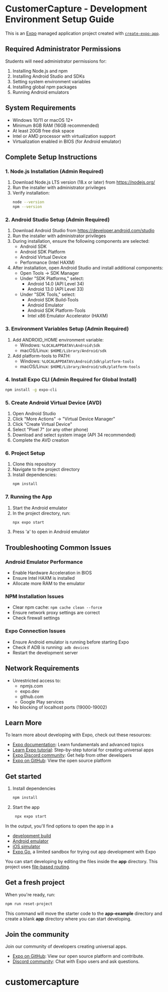 # CustomerCapture - Development Environment Setup Guide

This is an [Expo](https://expo.dev) managed application project created with [`create-expo-app`](https://www.npmjs.com/package/create-expo-app).

## Required Administrator Permissions
Students will need administrator permissions for:
1. Installing Node.js and npm
2. Installing Android Studio and SDKs
3. Setting system environment variables
4. Installing global npm packages
5. Running Android emulators

## System Requirements
- Windows 10/11 or macOS 12+
- Minimum 8GB RAM (16GB recommended)
- At least 20GB free disk space
- Intel or AMD processor with virtualization support
- Virtualization enabled in BIOS (for Android emulator)

## Complete Setup Instructions

### 1. Node.js Installation (Admin Required)
1. Download Node.js LTS version (18.x or later) from https://nodejs.org/
2. Run the installer with administrator privileges
3. Verify installation:
   ```bash
   node --version
   npm --version
   ```

### 2. Android Studio Setup (Admin Required)
1. Download Android Studio from https://developer.android.com/studio
2. Run the installer with administrator privileges
3. During installation, ensure the following components are selected:
   - Android SDK
   - Android SDK Platform
   - Android Virtual Device
   - Performance (Intel HAXM)
4. After installation, open Android Studio and install additional components:
   - Open Tools → SDK Manager
   - Under "SDK Platforms," select:
     - Android 14.0 (API Level 34)
     - Android 13.0 (API Level 33)
   - Under "SDK Tools," select:
     - Android SDK Build-Tools
     - Android Emulator
     - Android SDK Platform-Tools
     - Intel x86 Emulator Accelerator (HAXM)

### 3. Environment Variables Setup (Admin Required)
1. Add ANDROID_HOME environment variable:
   - Windows: `%LOCALAPPDATA%\Android\Sdk`
   - macOS/Linux: `$HOME/Library/Android/sdk`
2. Add platform-tools to PATH:
   - Windows: `%LOCALAPPDATA%\Android\Sdk\platform-tools`
   - macOS/Linux: `$HOME/Library/Android/sdk/platform-tools`

### 4. Install Expo CLI (Admin Required for Global Install)
```bash
npm install -g expo-cli
```

### 5. Create Android Virtual Device (AVD)
1. Open Android Studio
2. Click "More Actions" → "Virtual Device Manager"
3. Click "Create Virtual Device"
4. Select "Pixel 7" (or any other phone)
5. Download and select system image (API 34 recommended)
6. Complete the AVD creation

### 6. Project Setup
1. Clone this repository
2. Navigate to the project directory
3. Install dependencies:
   ```bash
   npm install
   ```

### 7. Running the App
1. Start the Android emulator
2. In the project directory, run:
   ```bash
   npx expo start
   ```
3. Press 'a' to open in Android emulator

## Troubleshooting Common Issues

### Android Emulator Performance
- Enable Hardware Acceleration in BIOS
- Ensure Intel HAXM is installed
- Allocate more RAM to the emulator

### NPM Installation Issues
- Clear npm cache: `npm cache clean --force`
- Ensure network proxy settings are correct
- Check firewall settings

### Expo Connection Issues
- Ensure Android emulator is running before starting Expo
- Check if ADB is running: `adb devices`
- Restart the development server

## Network Requirements
- Unrestricted access to:
  - npmjs.com
  - expo.dev
  - github.com
  - Google Play services
- No blocking of localhost ports (19000-19002)

## Learn More

To learn more about developing with Expo, check out these resources:

- [Expo documentation](https://docs.expo.dev/): Learn fundamentals and advanced topics
- [Learn Expo tutorial](https://docs.expo.dev/tutorial/introduction/): Step-by-step tutorial for creating universal apps
- [Expo Discord community](https://chat.expo.dev): Get help from other developers
- [Expo on GitHub](https://github.com/expo/expo): View the open source platform

## Get started

1. Install dependencies

   ```bash
   npm install
   ```

2. Start the app

   ```bash
    npx expo start
   ```

In the output, you'll find options to open the app in a

- [development build](https://docs.expo.dev/develop/development-builds/introduction/)
- [Android emulator](https://docs.expo.dev/workflow/android-studio-emulator/)
- [iOS simulator](https://docs.expo.dev/workflow/ios-simulator/)
- [Expo Go](https://expo.dev/go), a limited sandbox for trying out app development with Expo

You can start developing by editing the files inside the **app** directory. This project uses [file-based routing](https://docs.expo.dev/router/introduction).

## Get a fresh project

When you're ready, run:

```bash
npm run reset-project
```

This command will move the starter code to the **app-example** directory and create a blank **app** directory where you can start developing.

## Join the community

Join our community of developers creating universal apps.

- [Expo on GitHub](https://github.com/expo/expo): View our open source platform and contribute.
- [Discord community](https://chat.expo.dev): Chat with Expo users and ask questions.
# customercapture
